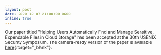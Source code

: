 ```yaml
---
layout: post
date: 2020-12-07 21:00:00-0600
inline: true
---
```


Our paper titled "Helping Users Automatically Find and Manage Sensitive,
Expendable Files in Cloud Storage" has been accepted at the 30th USENIX Security
Symposium. The camera-ready version of the paper is available
[here](assets/pdf/alethia_usenix_2021.pdf){:target="\_blank"}.
